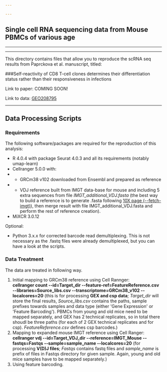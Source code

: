 ```yaml
---

---
```


## Single cell RNA sequencing data from Mouse PBMCs of various age

---

---

This directory contains files that allow you to reproduce the scRNA seq results from Paprckova et al. manuscript, titled:  

###Self-reactivity of CD8 T-cell clones determines their differentiation status rather than their responsiveness in infections  

Link to paper: COMING SOON!  

Link to data: [GEO208795](https://www.ncbi.nlm.nih.gov/geo/query/acc.cgi?acc=GSE208795)  

---

## Data Processing Scripts

### Requirements

The following software/packages are required for the reproduction of this analysis:  

- R 4.0.4 with package Seurat 4.0.3 and all its requirements (notably umap-learn)
- Cellranger 5.0.0 with:
- - GRCm38 v102 downloaded from Ensembl and prepared as reference 
- - VDJ reference built from IMGT data-base for mouse and including 5 extra sequences from file *IMGT_additional_VDJ.fasta* (the best way to build a reference is to generate .fasta following [10X page (--fetch-imgt)](https://support.10xgenomics.com/single-cell-vdj/software/pipelines/latest/advanced/references)), then merge result with file IMGT_additional_VDJ.fasta and perform the rest of reference creation).
- MiXCR 3.0.12

Optional:

- Python 3.x.x for corrected barcode read demultiplexing. This is not necessary as the .fastq files were already demultiplexed, but you can have a look at the scripts.

### Data Treatment  

The data are treated in following way.  

1. Initial mapping to GRCm38 reference using Cell Rannger:  
**cellranger count --id=Target_dir --feature-ref=FeatureReference.csv --libraries=Source_libs.csv --transcriptome=GRCm38_v102 --localcores=20** (this is for processing **GEX and csp data**; *Target_dir* will store the final results, *Source_libs.csv* contains the paths, sample prefixes towards samples and data type (either 'Gene Expression' or 'Feature Barcoding'). PBMCs from young and old mice need to be mapped separately, and GEX has 2 technical replicates, so in total there shoudl be three paths (for each of 2 GEX technical replicates and for csp). *FeatureReference.csv* defines csp barcodes.)
2. Mapping to expanded mouse IMGT reference using Cell Ranger:  
**cellranger vdj --id=Target_VDJ_dir --reference=IMGT_Mouse --fastqs=Fastqs --sample=sample_name --localcores=20** (for processing **V(D)J files**; *Fastqs* contains fastq files and *sample_name* is prefix of files in Fastqs directory for given sample. Again, young and old mice samples have to be mapped separately.)
3. Using feature barcoding.





